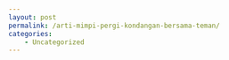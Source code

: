```yaml
---
layout: post
permalink: /arti-mimpi-pergi-kondangan-bersama-teman/
categories:
    - Uncategorized
---
```


